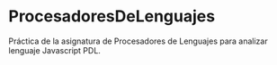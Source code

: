 # ProcesadoresDeLenguajes

Práctica de la asignatura de Procesadores de Lenguajes para analizar lenguaje Javascript PDL.
